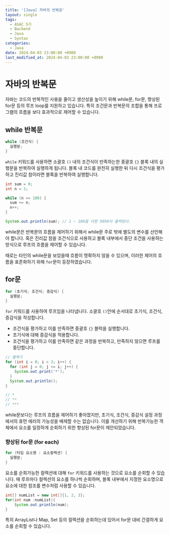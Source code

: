 ```yaml
---
title: '[Java] 자바의 반복문'
layout: single
tags:
  - ASAC 5기
  - Backend
  - Java
  - Syntax
categories:
  - Java
date: 2024-04-03 23:00:00 +0900
last_modified_at: 2024-04-03 23:00:00 +0900
---
```


# 자바의 반복문

자바는 코드의 반복적인 사용을 줄이고 생산성을 높이기 위해 while문, for문, 향상된 for문 등의 루프 loop를 지원하고 있습니다. 특히 조건문과 반복문의 조합을 통해 프로그램의 흐름을 보다 효과적으로 제어할 수 있습니다.

## while 반복문

```java
while (조건식) {
  실행문;
}
```

`while` 키워드를 사용하면 소괄호 `()` 내의 조건식이 만족하는한 중괄호 `{}` 블록 내의 실행문을 반복하여 실행하게 됩니다. 블록 내 코드를 완전히 실행한 뒤 다시 조건식을 평가하고 진리값 참이라면 블록을 반복하여 실행합니다.

```java
int sum = 0;
int n = 1;

while (n <= 100) {
  sum += n;
  n++;
}

System.out.println(sum); // 1 ~ 100을 더한 5050이 출력된다.
```

while문은 반복문의 흐름을 제어하기 위해서 while문 주로 밖에 별도의 변수를 선언해야 합니다. 혹은 진리값 참을 조건식으로 사용하고 블록 내부에서 중단 조건을 사용하는 방식으로 루프의 흐름을 제어할 수 있습니다.

때로는 타인의 while문을 보았을때 흐름이 명확하지 않을 수 있으며, 이러한 제어의 흐름을 표준화하기 위해 `for`문이 등장하였습니다.

## for문

```java
for (초기식; 조건식; 증감식) {
  실행문;
}
```

`for` 키워드를 사용하여 루프임을 나타냅니다. 소괄호 `()`안에 순서대로 초기식, 조건식, 증감식을 작성합니다.

- 조건식을 평가하고 이를 만족하면 중괄호 `{}` 블럭을 실행합니다.
- 초기식에 대해 증감식을 적용합니다.
- 조건식을 평가하고 이를 만족하면 같은 과정을 반복하고, 만족하지 않으면 루프를 중단합니다.

```java
// 별찍기
for (int i = 0; i < 3; i++) {
  for (int j = 0; j <= i; j++) {
    System.out.print('*');
  }
  System.out.println();
}

// *
// **
// ***
```

while문보다는 루프의 흐름을 제어하기 좋아졌지만, 초기식, 조건식, 증감식 설정 과정에서의 휴먼 에러의 가능성을 배제할 수는 없습니다. 이를 개선하기 위해 반복가능한 객체에서 요소를 일정하게 순회하기 위한 향상된 for문이 제안되었습니다.

### 향상된 for문 (for each)

```java
for (타입 요소명 : 요소컬렉션) {
  실행문;
}
```

요소를 순회가능한 컬렉션에 대해 `for` 키워드를 사용하는 것으로 요소를 순회할 수 있습니다. 매 루프마다 컬렉션의 요소를 하나씩 순회하며, 블록 내부에서 지정한 요소명으로 요소에 대한 참조를 변수처럼 사용할 수 있습니다.

```java
int[] numList = new int[]{1, 2, 3};
for(int num :numList){
    System.out.println(num);
}
```

특히 ArrayList나 Map, Set 등의 컬렉션을 순회하는데 있어서 for문 대비 간결하게 요소를 순회할 수 있습니다.
